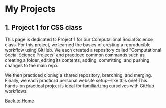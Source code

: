 # My Projects

## 1. Project 1 for CSS class
This page is dedicated to Project 1 for our Computational Social Science class. For this project, we learned the basics of creating a reproducible workflow using GitHub. We each created a repository called "Computational Social Science Projects" and practiced common commands such as creating a folder, editing its contents, adding, committing, and pushing changes to the main repo. 

We then practiced cloning a shared repository, branching, and merging. Finally, we each practiced personal website setup—like this one! This hands-on practical project is ideal for familiarizing ourselves with GitHub workflows.

[Back to Home](index.md)
